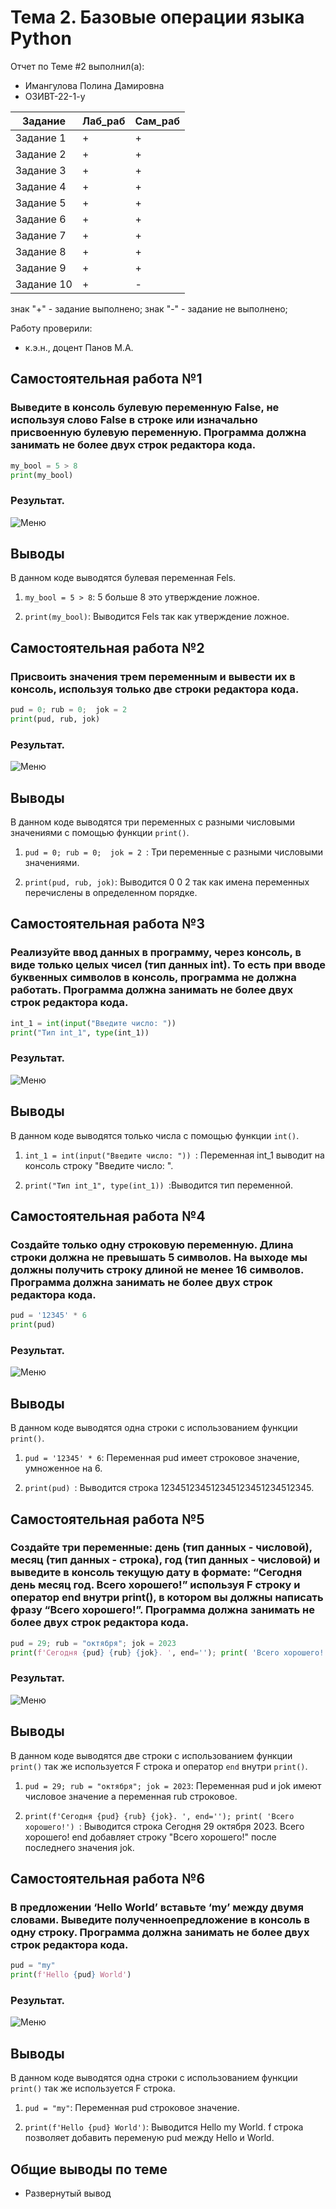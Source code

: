 # Тема 2. Базовые операции языка Python
Отчет по Теме #2 выполнил(а):
- Имангулова Полина Дамировна
- ОЗИВТ-22-1-у

| Задание | Лаб_раб | Сам_раб |
| ------ | ------ | ------ |
| Задание 1 | + | + |
| Задание 2 | + | + |
| Задание 3 | + | + |
| Задание 4 | + | + |
| Задание 5 | + | + |
| Задание 6 | + | + |
| Задание 7 | + | + |
| Задание 8 | + | + |
| Задание 9 | + | + |
| Задание 10| + | - |

знак "+" - задание выполнено; знак "-" - задание не выполнено;

Работу проверили:
- к.э.н., доцент Панов М.А.

## Самостоятельная работа №1
### Выведите в консоль булевую переменную False, не используя слово False в строке или изначально присвоенную булевую переменную. Программа должна занимать не более двух строк редактора кода.

```python
my_bool = 5 > 8
print(my_bool)   
```

### Результат.
![Меню](https://github.com/Iman1o/Tema_2/blob/main/pic/1seif2.PNG)

## Выводы

В данном коде выводятся булевая переменная Fels.

1. `my_bool = 5 > 8`: 5 больше 8 это утверждение ложное.

2. `print(my_bool)`: Выводится Fels так как утверждение ложное.


## Самостоятельная работа №2
### Присвоить значения трем переменным и вывести их в консоль, используя только две строки редактора кода.

```python
pud = 0; rub = 0;  jok = 2 
print(pud, rub, jok)    
```

### Результат.
![Меню](https://github.com/Iman1o/Tema_2/blob/main/pic/2self.PNG)

## Выводы

В данном коде выводятся три переменных с разными числовыми значениями с помощью функции `print()`.

1. `pud = 0; rub = 0;  jok = 2 `: Три переменные с разными числовыми значениями.

2. `print(pud, rub, jok)`: Выводится 0 0 2 так как имена переменных перечислены в определенном порядке.

  
## Самостоятельная работа №3
### Реализуйте ввод данных в программу, через консоль, в виде только целых чисел (тип данных int). То есть при вводе буквенных символов в консоль, программа не должна работать. Программа должна занимать не более двух строк редактора кода.

```python
int_1 = int(input("Введите число: "))
print("Тип int_1", type(int_1)) 
```

### Результат.
![Меню](https://github.com/Iman1o/Tema_2/blob/main/pic/3self.PNG)

## Выводы

В данном коде выводятся только числа с помощью функции `int()`.

1. `int_1 = int(input("Введите число: ")) `: Переменная int_1 выводит на консоль строку "Введите число: ".

2. `print("Тип int_1", type(int_1)) `:Выводится тип переменной.


## Самостоятельная работа №4
### Создайте только одну строковую переменную. Длина строки должна не превышать 5 символов. На выходе мы должны получить строку длиной не менее 16 символов. Программа должна занимать не более двух строк редактора кода.

```python
pud = '12345' * 6 
print(pud) 
```

### Результат.
![Меню](https://github.com/Iman1o/Tema_2/blob/main/pic/4self.PNG)

## Выводы

В данном коде выводятся одна строки с использованием функции `print()`.

1. `pud = '12345' * 6`: Переменная pud имеет строковое значение, умноженное на 6.
  
2. `print(pud) `: Выводится строка 123451234512345123451234512345.


## Самостоятельная работа №5
### Создайте три переменные: день (тип данных - числовой), месяц (тип данных - строка), год (тип данных - числовой) и выведите в консоль текущую дату в формате: “Сегодня день месяц год. Всего хорошего!” используя F строку и оператор end внутри print(), в котором вы должны написать фразу “Всего хорошего!”. Программа должна занимать не более двух строк редактора кода.

```python
pud = 29; rub = "октября"; jok = 2023
print(f'Сегодня {pud} {rub} {jok}. ', end=''); print( 'Всего хорошего!')
```

### Результат.
![Меню](https://github.com/Iman1o/Tema_2/blob/main/pic/5self.PNG)

## Выводы

В данном коде выводятся две строки с использованием функции `print()` так же используется F строка и оператор `end` внутри `print()`.

1. `pud = 29; rub = "октября"; jok = 2023`: Переменная pud и jok имеют числовое значение а переменная rub строковое.
  
2. `print(f'Сегодня {pud} {rub} {jok}. ', end=''); print( 'Всего хорошего!') `: Выводится строка Сегодня 29 октября 2023. Всего хорошего! end добавляет строку "Всего хорошего!" после последнего значения jok. 


## Самостоятельная работа №6
### В предложении ‘Hello World’ вставьте ‘my’ между двумя словами. Выведите полученноепредложение в консоль в одну строку. Программа должна занимать не более двух строк редактора кода.

```python
pud = "my"
print(f'Hello {pud} World')
```

### Результат.
![Меню](https://github.com/Iman1o/Tema_2/blob/main/pic/6self.PNG)

## Выводы

В данном коде выводятся одна строки с использованием функции `print()` так же используется F строка.

1. `pud = "my"`: Переменная pud строковое значение.
  
2. `print(f'Hello {pud} World')`: Выводится Hello my World. f строка позволяет добавить переменую pud между Hello и World. 

## Общие выводы по теме
- Развернутый вывод
